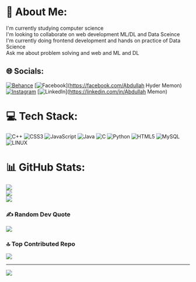 # 💫 About Me:
I'm currently studying computer science<br>I'm looking to collaborate on web development ML/DL and Data Sceince <br>I'm currently doing frontend development and hands on practice of Data Science<br>Ask me about problem solving and web and ML and DL<br>


## 🌐 Socials:
[![Behance](https://img.shields.io/badge/Behance-1769ff?logo=behance&logoColor=white)](https://behance.net/Memon-Abdullah) [![Facebook](https://img.shields.io/badge/Facebook-%231877F2.svg?logo=Facebook&logoColor=white)](https://facebook.com/Abdullah Hyder Memon) [![Instagram](https://img.shields.io/badge/Instagram-%23E4405F.svg?logo=Instagram&logoColor=white)](https://instagram.com/talkativve_guy) [![LinkedIn](https://img.shields.io/badge/LinkedIn-%230077B5.svg?logo=linkedin&logoColor=white)](https://linkedin.com/in/Abdullah Memon) 

# 💻 Tech Stack:
![C++](https://img.shields.io/badge/c++-%2300599C.svg?style=flat&logo=c%2B%2B&logoColor=white) ![CSS3](https://img.shields.io/badge/css3-%231572B6.svg?style=flat&logo=css3&logoColor=white) ![JavaScript](https://img.shields.io/badge/javascript-%23323330.svg?style=flat&logo=javascript&logoColor=%23F7DF1E) ![Java](https://img.shields.io/badge/java-%23ED8B00.svg?style=flat&logo=java&logoColor=white) ![C](https://img.shields.io/badge/c-%2300599C.svg?style=flat&logo=c&logoColor=white) ![Python](https://img.shields.io/badge/python-3670A0?style=flat&logo=python&logoColor=ffdd54) ![HTML5](https://img.shields.io/badge/html5-%23E34F26.svg?style=flat&logo=html5&logoColor=white) ![MySQL](https://img.shields.io/badge/mysql-%2300f.svg?style=flat&logo=mysql&logoColor=white) ![LINUX](https://img.shields.io/badge/Linux-FCC624?style=flat&logo=linux&logoColor=black)
# 📊 GitHub Stats:
![](https://github-readme-stats.vercel.app/api?username=Memon-Abdullah&theme=blueberry&hide_border=false&include_all_commits=true&count_private=true)<br/>
![](https://github-readme-streak-stats.herokuapp.com/?user=Memon-Abdullah&theme=blueberry&hide_border=false)<br/>
![](https://github-readme-stats.vercel.app/api/top-langs/?username=Memon-Abdullah&theme=blueberry&hide_border=false&include_all_commits=true&count_private=true&layout=compact)

### ✍️ Random Dev Quote
![](https://quotes-github-readme.vercel.app/api?type=vetical&theme=merko)

### 🔝 Top Contributed Repo
![](https://github-contributor-stats.vercel.app/api?username=Memon-Abdullah&limit=5&theme=dark&combine_all_yearly_contributions=true)

---
[![](https://visitcount.itsvg.in/api?id=Memon-Abdullah&icon=0&color=0)](https://visitcount.itsvg.in)

<!-- Proudly created with GPRM ( https://gprm.itsvg.in ) -->

